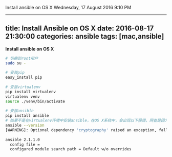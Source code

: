Install ansible on OS X
Wednesday, 17 August 2016
9:10 PM
 
---
title: Install Ansible on OS X
date: 2016-08-17 21:30:00
categories: ansible
tags: [mac,ansible]
---
**Install ansible on OS X**
``` bash
# 切换到root用户
sudo su -
 
# 安装pip
easy_install pip
 
# 安装virtualenv
pip install virtualenv
virtualenv venv
source ./venv/bin/activate
 
# 安装ansible
pip install ansible
# 如果不是在virtualenv环境中安装ansible，在OS X系统中，会出现以下报错，网查是因为环境包版本问题，所以推荐尽量使用virtualenv环境
ansible --version
[WARNING]: Optional dependency 'cryptography' raised an exception, falling back to 'Crypto'
 
ansible 2.1.1.0
  config file = 
  configured module search path = Default w/o overrides
```

